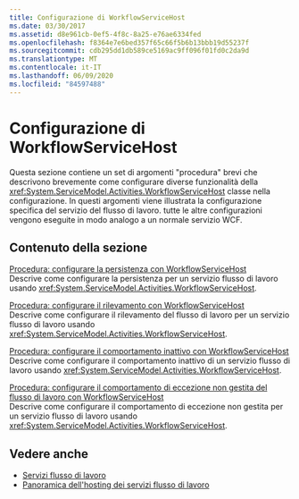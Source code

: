 ```yaml
---
title: Configurazione di WorkflowServiceHost
ms.date: 03/30/2017
ms.assetid: d8e961cb-0ef5-4f8c-8a25-e76ae6334fed
ms.openlocfilehash: f8364e7e6bed357f65c66f5b6b13bbb19d55237f
ms.sourcegitcommit: cdb295dd1db589ce5169ac9ff096f01fd0c2da9d
ms.translationtype: MT
ms.contentlocale: it-IT
ms.lasthandoff: 06/09/2020
ms.locfileid: "84597488"
---
```

# <a name="configuring-workflowservicehost"></a>Configurazione di WorkflowServiceHost
Questa sezione contiene un set di argomenti "procedura" brevi che descrivono brevemente come configurare diverse funzionalità della <xref:System.ServiceModel.Activities.WorkflowServiceHost> classe nella configurazione. In questi argomenti viene illustrata la configurazione specifica del servizio del flusso di lavoro. tutte le altre configurazioni vengono eseguite in modo analogo a un normale servizio WCF.  
  
## <a name="in-this-section"></a>Contenuto della sezione  
 [Procedura: configurare la persistenza con WorkflowServiceHost](how-to-configure-persistence-with-workflowservicehost.md)  
 Descrive come configurare la persistenza per un servizio flusso di lavoro usando <xref:System.ServiceModel.Activities.WorkflowServiceHost>.  
  
 [Procedura: configurare il rilevamento con WorkflowServiceHost](how-to-configure-tracking-with-workflowservicehost.md)  
 Descrive come configurare il rilevamento del flusso di lavoro per un servizio flusso di lavoro usando <xref:System.ServiceModel.Activities.WorkflowServiceHost>.  
  
 [Procedura: configurare il comportamento inattivo con WorkflowServiceHost](how-to-configure-idle-behavior-with-workflowservicehost.md)  
 Descrive come configurare il comportamento inattivo di un servizio flusso di lavoro usando <xref:System.ServiceModel.Activities.WorkflowServiceHost>.  
  
 [Procedura: configurare il comportamento di eccezione non gestita del flusso di lavoro con WorkflowServiceHost](config-workflow-unhandled-exception-workflowservicehost.md)  
 Descrive come configurare il comportamento di eccezione non gestita per un servizio flusso di lavoro usando <xref:System.ServiceModel.Activities.WorkflowServiceHost>.  
  
## <a name="see-also"></a>Vedere anche

- [Servizi flusso di lavoro](workflow-services.md)
- [Panoramica dell'hosting dei servizi flusso di lavoro](hosting-workflow-services-overview.md)

